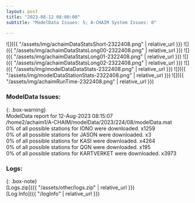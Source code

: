 ```yaml
---
layout: post
title: "2023-08-12 08:00:00"
subtitle: "ModelData Issues: 5; A-CHAIM System Issues: 0"

---
```


![]({{ "/assets/img/achaimDataStatsShort-2322408.png" | relative_url }})
![]({{ "/assets/img/achaimDataStatsLong00-2322408.png" | relative_url }})
![]({{ "/assets/img/achaimDataStatsLong01-2322408.png" | relative_url }})
![]({{ "/assets/img/achaimDataStatsLong02-2322408.png" | relative_url }})
![]({{ "/assets/img/modelDataDataStats-2322408.png" | relative_url }})
![]({{ "/assets/img/modelDataStationStats-2322408.png" | relative_url }})
![]({{ "/assets/img/achaimRunTime-2322408.png" | relative_url }})


### ModelData Issues:  
  
{: .box-warning}  
 ModelData report for 12-Aug-2023 08:15:07   
 /home2/achaim1/A-CHAIM/modelData/2023/224/08/modelData.mat   
 0% of all possible stations for IONO were downloaded. x1259   
 0% of all possible stations for JASON were downloaded. x3   
 0% of all possible stations for KASI were downloaded. x4264   
 0% of all possible stations for QGN were downloaded. x195   
 0% of all possible stations for KARTVERKET were downloaded. x3973   
  


### Logs:  
  
{: .box-note}  
[Logs.zip]({{ "/assets/other/logs.zip" | relative_url }})  
[Log Info]({{ "/logInfo" | relative_url }})  
